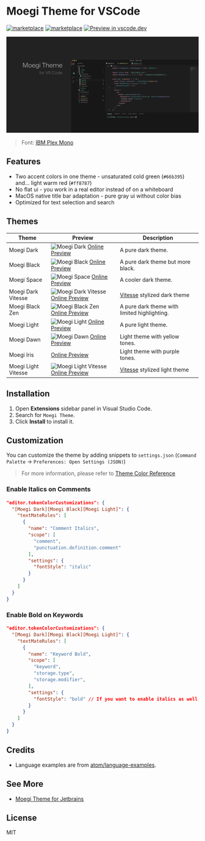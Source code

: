 # Moegi Theme for VSCode

[![marketplace](https://img.shields.io/visual-studio-marketplace/v/ddiu8081.moegi-theme)](https://marketplace.visualstudio.com/items?itemName=ddiu8081.moegi-theme)
[![marketplace](https://img.shields.io/visual-studio-marketplace/i/ddiu8081.moegi-theme?label=Installs)](https://marketplace.visualstudio.com/items?itemName=ddiu8081.moegi-theme)
[![Preview in vscode.dev](https://img.shields.io/badge/preview%20in-vscode.dev-blue)](https://vscode.dev/theme/ddiu8081.moegi-theme)

![Moegi Dark](./images/screenshot.png)

> Font: [IBM Plex Mono](https://github.com/IBM/plex)

## Features

- Two accent colors in one theme - unsaturated cold green (`#66b395`) and... light warm red (`#ff8787`)
- No flat ui - you work in a real editor instead of on a whiteboard
- MacOS native title bar adaptation - pure gray ui without color bias
- Optimized for text selection and search

## Themes

| Theme | Preview | Description |
| --- | --- | --- |
| Moegi Dark | ![Moegi Dark](./images/moegi-dark.png) [Online Preview](https://vscode.dev/theme/ddiu8081.moegi-theme/Moegi%20Dark) | A pure dark theme. |
| Moegi Black | ![Moegi Black](./images/moegi-black.png) [Online Preview](https://vscode.dev/theme/ddiu8081.moegi-theme/Moegi%20Black) | A pure dark theme but more black. |
| Moegi Space | ![Moegi Space](./images/moegi-space.png) [Online Preview](https://vscode.dev/theme/ddiu8081.moegi-theme/Moegi%20Space) | A cooler dark theme. |
| Moegi Dark Vitesse | ![Moegi Dark Vitesse](./images/moegi-dark-vitesse.png) [Online Preview](https://vscode.dev/theme/ddiu8081.moegi-theme/Moegi%20Dark%20Vitesse) | [Vitesse](https://github.com/antfu/vscode-theme-vitesse) stylized dark theme |
| Moegi Black Zen | ![Moegi Black Zen](./images/moegi-black-zen.png) [Online Preview](https://vscode.dev/theme/ddiu8081.moegi-theme/Moegi%20Black%20Zen) | A pure dark theme with limited highlighting. |
| Moegi Light | ![Moegi Light](./images/moegi-light.png) [Online Preview](https://vscode.dev/theme/ddiu8081.moegi-theme/Moegi%20Light) | A pure light theme. |
| Moegi Dawn | ![Moegi Dawn](./images/moegi-dawn.png) [Online Preview](https://vscode.dev/theme/ddiu8081.moegi-theme/Moegi%20Dawn) | Light theme with yellow tones. |
| Moegi Iris | [Online Preview](https://vscode.dev/theme/ddiu8081.moegi-theme/Moegi%20Iris) | Light theme with purple tones. |
| Moegi Light Vitesse | ![Moegi Light Vitesse](./images/moegi-light-vitesse.png) [Online Preview](https://vscode.dev/theme/ddiu8081.moegi-theme/Moegi%20Light%20Vitesse) | [Vitesse](https://github.com/antfu/vscode-theme-vitesse) stylized light theme |

## Installation

1. Open **Extensions** sidebar panel in Visual Studio Code.
2. Search for `Moegi Theme`.
3. Click **Install** to install it.

## Customization

You can customize the theme by adding snippets to `settings.json` (`Command Palette` -> `Preferences: Open Settings (JSON)`)

> For more information, please refer to [Theme Color Reference](https://code.visualstudio.com/api/references/theme-color)

### Enable Italics on Comments

```json
"editor.tokenColorCustomizations": {
  "[Moegi Dark][Moegi Black][Moegi Light]": {
    "textMateRules": [
      {
        "name": "Comment Italics",
        "scope": [
          "comment",
          "punctuation.definition.comment"
        ],
        "settings": {
          "fontStyle": "italic"
        }
      }
    ]
  }
}
```

### Enable Bold on Keywords

```json
"editor.tokenColorCustomizations": {
  "[Moegi Dark][Moegi Black][Moegi Light]": {
    "textMateRules": [
      {
        "name": "Keyword Bold",
        "scope": [
          "keyword",
          "storage.type",
          "storage.modifier",
        ],
        "settings": {
          "fontStyle": "bold" // If you want to enable italics as well, use "bold italic"
        }
      }
    ]
  }
}
```

## Credits

- Language examples are from [atom/language-examples](https://github.com/atom/language-examples).

## See More

- [Moegi Theme for Jetbrains](https://github.com/moegi-design/jetbrains-theme)

## License

MIT
